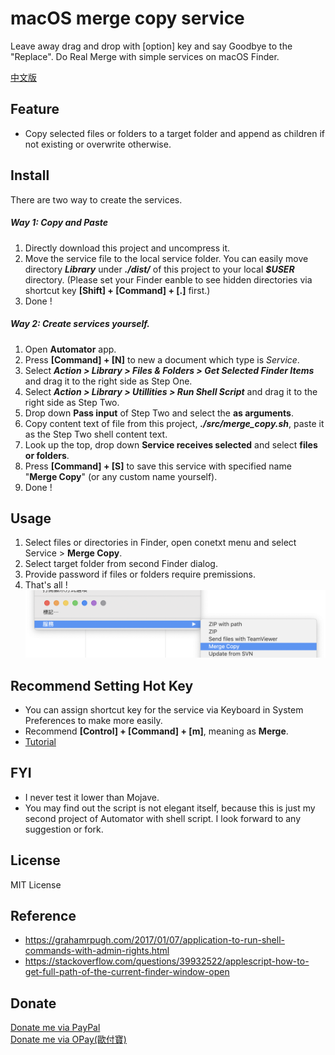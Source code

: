 # macOS merge copy service

Leave away drag and drop with [option] key and say Goodbye to the "Replace".
Do Real Merge with simple services on macOS Finder.

[中文版](https://github.com/pilisir/macOS_merge_copy/wiki/%E4%B8%AD%E6%96%87%E7%89%88-README)

## Feature
* Copy selected files or folders to a target folder and append as children if not existing or overwrite otherwise. 
## Install
There are two way to create the services.
##### Way 1: Copy and Paste
1. Directly download this project and uncompress it.
2. Move the service file to the local service folder. You can easily move directory __*Library*__ under __*./dist/*__ of this project to your local __*$USER*__ directory.  (Please set your Finder eanble to see hidden directories via shortcut key **[Shift] + [Command] + [.]**  first.)
3. Done !
##### Way 2: Create services yourself.
1. Open **Automator** app.
2. Press **[Command] + [N]** to new a document which type is *Service*.
3. Select __*Action > Library > Files & Folders > Get Selected Finder Items*__ and drag it to the right side as Step One.
4. Select __*Action > Library > Utillities > Run Shell Script*__ and drag it to the right side as Step Two.
5. Drop down **Pass input** of Step Two and select the **as arguments**.
6. Copy content text of file from this project, __*./src/merge_copy.sh*__, paste it as the Step Two shell content text.
7. Look up the top, drop down **Service receives selected** and select **files or folders**.
8. Press **[Command] + [S]** to save this service with specified name "**Merge Copy**" (or any custom name yourself). 
9. Done !

## Usage
1. Select files or directories in Finder, open conetxt menu and select Service > **Merge Copy**.
2. Select target folder from second Finder dialog.
3. Provide password if files or folders require premissions.
4. That's all !
![context menu](https://github.com/pilisir/macOS_merge_copy/blob/master/doc/image/contextmenu.png)

## Recommend Setting Hot Key
* You can assign shortcut key for the service via Keyboard in System Preferences to make more easily.
* Recommend **[Control] + [Command] + [m]**, meaning as **Merge**.
* [Tutorial](https://apple.stackexchange.com/questions/43998/how-do-i-assign-a-keyboard-shortcut-to-a-service-in-os-x)

## FYI
* I never test it lower than Mojave.
* You may find out the script is not elegant itself, because this is just my second project of Automator with shell script. I look forward to any suggestion or fork.

## License
MIT License

## Reference
* https://grahamrpugh.com/2017/01/07/application-to-run-shell-commands-with-admin-rights.html
* https://stackoverflow.com/questions/39932522/applescript-how-to-get-full-path-of-the-current-finder-window-open

## Donate
[Donate me via PayPal](https://www.paypal.me/pilisir/0.99usd)\
[Donate me via OPay(歐付寶)](https://p.opay.tw/unUun)
